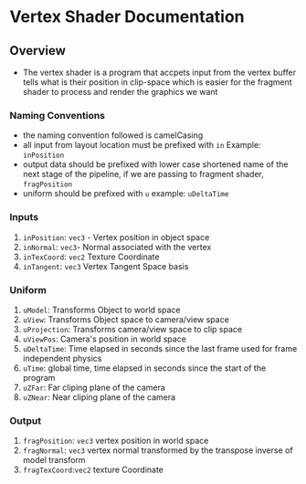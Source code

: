 # Vertex Shader Documentation

## Overview 
- The vertex shader is a program that accpets input from the vertex buffer tells what is their position in clip-space which is easier for the fragment shader to process and render the graphics we want

### Naming Conventions 
- the naming convention followed is camelCasing
- all input from layout location must be prefixed with `in` Example: `inPosition`
- output data should be prefixed with lower case shortened name of the next stage of the pipeline, if we are passing to fragment shader, `fragPosition`
- uniform should be prefixed with `u` 
example: `uDeltaTime`

### Inputs 
1. `inPosition`: `vec3` - Vertex position in object space
2. `inNormal`: `vec3`- Normal associated with the vertex
3. `inTexCoord`: `vec2` Texture Coordinate
4. `inTangent`: `vec3` Vertex Tangent Space basis

### Uniform

1. `uModel`: Transforms Object to world space 
2. `uView`: Transforms Object space to camera/view space
3. `uProjection`: Transforms camera/view space to clip space
4. `uViewPos`: Camera's position in world space
5. `uDeltaTime`: Time elapsed in seconds since the last frame used for frame independent physics
6. `uTime`: global time, time elapsed in seconds since the start of the program
7. `uZFar`: Far cliping plane of the camera
7. `uZNear`: Near cliping plane of the camera

### Output
1. `fragPosition`: `vec3` vertex position in world space 
2. `fragNormal`: `vec3` vertex normal transformed by the transpose inverse of model transform
3. `fragTexCoord`:`vec2` texture Coordinate




